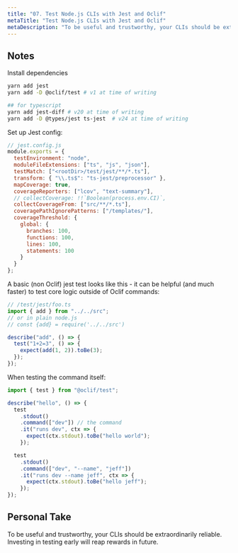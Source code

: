 ```yaml
---
title: "07. Test Node.js CLIs with Jest and Oclif"
metaTitle: "Test Node.js CLIs with Jest and Oclif"
metaDescription: "To be useful and trustworthy, your CLIs should be extraordinarily reliable. Investing in testing early will reap rewards in future. We show how to set up basic tests with Jest and Oclif's test helpers."
---
```


## Notes

Install dependencies

```bash
yarn add jest
yarn add -D @oclif/test # v1 at time of writing

## for typescript
yarn add jest-diff # v20 at time of writing
yarn add -D @types/jest ts-jest  # v24 at time of writing
```

Set up Jest config:

```js
// jest.config.js
module.exports = {
  testEnvironment: "node",
  moduleFileExtensions: ["ts", "js", "json"],
  testMatch: ["<rootDir>/test/jest/**/*.ts"],
  transform: { "\\.ts$": "ts-jest/preprocessor" },
  mapCoverage: true,
  coverageReporters: ["lcov", "text-summary"],
  // collectCoverage: !!`Boolean(process.env.CI)`,
  collectCoverageFrom: ["src/**/*.ts"],
  coveragePathIgnorePatterns: ["/templates/"],
  coverageThreshold: {
    global: {
      branches: 100,
      functions: 100,
      lines: 100,
      statements: 100
    }
  }
};
```

A basic (non Oclif) jest test looks like this - it can be helpful (and much faster) to test core logic outside of Oclif commands:

```js
// /test/jest/foo.ts
import { add } from "../../src";
// or in plain node.js
// const {add} = require('../../src')

describe("add", () => {
  test("1+2=3", () => {
    expect(add(1, 2)).toBe(3);
  });
});
```

When testing the command itself:

```js
import { test } from "@oclif/test";

describe("hello", () => {
  test
    .stdout()
    .command(["dev"]) // the command
    .it("runs dev", ctx => {
      expect(ctx.stdout).toBe("hello world");
    });

  test
    .stdout()
    .command(["dev", "--name", "jeff"])
    .it("runs dev --name jeff", ctx => {
      expect(ctx.stdout).toBe("hello jeff");
    });
});
```

## Personal Take

To be useful and trustworthy, your CLIs should be extraordinarily reliable. Investing in testing early will reap rewards in future.
